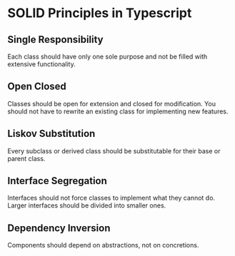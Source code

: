 # SOLID Principles in Typescript
## Single Responsibility
Each class should have only one sole purpose and not be filled with extensive functionality.
## Open Closed
Classes should be open for extension and closed for modification. You should not have to rewrite an existing class for implementing new features.
## Liskov Substitution
Every subclass or derived class should be substitutable for their base or parent class.
## Interface Segregation
Interfaces should not force classes to implement what they cannot do. Larger interfaces should be divided into smaller ones.
## Dependency Inversion
Components should depend on abstractions, not on concretions.